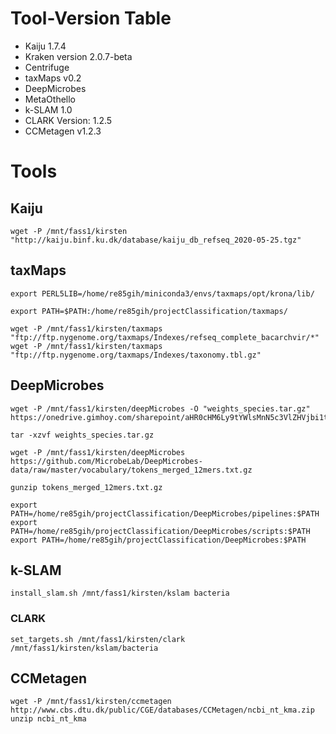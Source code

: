 <!-- This file contains the commands used after the tools have been successfully installed. It contains downloading the mandatory databases, weights or indices.-->

# Tool-Version Table
- Kaiju 1.7.4
- Kraken version 2.0.7-beta
- Centrifuge
- taxMaps v0.2
- DeepMicrobes
- MetaOthello
- k-SLAM 1.0
- CLARK Version: 1.2.5
- CCMetagen v1.2.3
# Tools
## Kaiju
<!-- conda install -c bioconda kaiju in projectMAIN -->
    wget -P /mnt/fass1/kirsten "http://kaiju.binf.ku.dk/database/kaiju_db_refseq_2020-05-25.tgz"

## taxMaps
<!-- 
conda create -n taxmaps python=2.7
git clone git://github.com/nygenome/taxmaps.git
pip install numpy==1.7
conda install -c bioconda samtools
conda install -c bioconda cutadapt
conda install -c bioconda prinseq
conda install -c bioconda gem3-mapper
conda install -c bioconda krona
-->

<!-- changed the path for python env in taxMaps-file into /home/re85gih/miniconda3/envs/taxmaps/bin/python2.7 -->
  
<!--for Krona -->
    export PERL5LIB=/home/re85gih/miniconda3/envs/taxmaps/opt/krona/lib/
<!-- for usability-->
    export PATH=$PATH:/home/re85gih/projectClassification/taxmaps/

<!-- Stand der Downloads: 06.03.18 -->
    wget -P /mnt/fass1/kirsten/taxmaps "ftp://ftp.nygenome.org/taxmaps/Indexes/refseq_complete_bacarchvir/*"
    wget -P /mnt/fass1/kirsten/taxmaps "ftp://ftp.nygenome.org/taxmaps/Indexes/taxonomy.tbl.gz"

## DeepMicrobes
<!-- 
https://github.com/MicrobeLab/DeepMicrobes/blob/master/document/install.md

git clone https://github.com/MicrobeLab/DeepMicrobes.git
conda env create -f DeepMicrobes/install.yml
conda activate DeepMicrobes

changed path to python in file!
/home/re85gih/miniconda3/envs/DeepMicrobes/bin/python
-->
    wget -P /mnt/fass1/kirsten/deepMicrobes -O "weights_species.tar.gz" https://onedrive.gimhoy.com/sharepoint/aHR0cHM6Ly9tYWlsMnN5c3VlZHVjbi1teS5zaGFyZXBvaW50LmNvbS86dTovZy9wZXJzb25hbC9saWFuZ3F4N19tYWlsMl9zeXN1X2VkdV9jbi9FU0EtWnZwdVlqcEZqTHlkb2U2Tzl2OEJLOW5PbnFrdkdvOWpuaW56VGE5V0tnP2U9dGo2b3Vo.weights_species.tar.gz
    
    tar -xzvf weights_species.tar.gz
    
    wget -P /mnt/fass1/kirsten/deepMicrobes https://github.com/MicrobeLab/DeepMicrobes-data/raw/master/vocabulary/tokens_merged_12mers.txt.gz
    
    gunzip tokens_merged_12mers.txt.gz

    export PATH=/home/re85gih/projectClassification/DeepMicrobes/pipelines:$PATH
    export PATH=/home/re85gih/projectClassification/DeepMicrobes/scripts:$PATH
    export PATH=/home/re85gih/projectClassification/DeepMicrobes:$PATH

## k-SLAM
    install_slam.sh /mnt/fass1/kirsten/kslam bacteria

### CLARK
    set_targets.sh /mnt/fass1/kirsten/clark /mnt/fass1/kirsten/kslam/bacteria
<!-- Geht so nicht, weil das keine fasta-Files in bacteria sind?-->

## CCMetagen
    wget -P /mnt/fass1/kirsten/ccmetagen http://www.cbs.dtu.dk/public/CGE/databases/CCMetagen/ncbi_nt_kma.zip
    unzip ncbi_nt_kma

